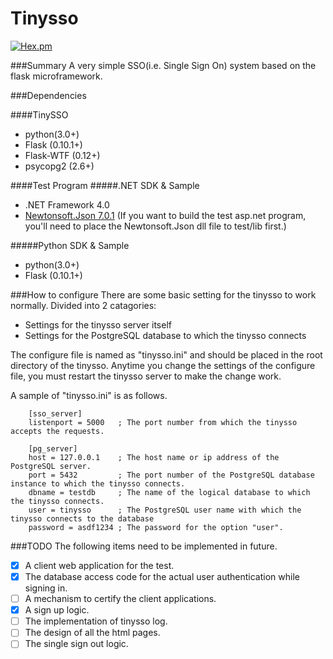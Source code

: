 Tinysso
=============
[![Hex.pm](https://img.shields.io/hexpm/l/plug.svg)](http://www.apache.org/licenses/LICENSE-2.0.html)

###Summary 
A very simple SSO(i.e. Single Sign On) system based on the flask microframework.

###Dependencies

####TinySSO
* python(3.0+)
* Flask (0.10.1+)
* Flask-WTF (0.12+)
* psycopg2 (2.6+)

####Test Program
#####.NET SDK & Sample
* .NET Framework 4.0
* [Newtonsoft.Json 7.0.1](http://www.newtonsoft.com/json)
  (If you want to build the test asp.net program, you'll need to place the Newtonsoft.Json dll file to test/lib first.)

#####Python SDK & Sample
* python(3.0+)
* Flask (0.10.1+)

###How to configure
There are some basic setting for the tinysso to work normally. 
Divided into 2 catagories:
- Settings for the tinysso server itself
- Settings for the PostgreSQL database to which the tinysso connects

The configure file is named as "tinysso.ini" and should be placed in the root directory of the tinysso.
Anytime you change the settings of the configure file, you must restart the tinysso server to make the change work.

A sample of "tinysso.ini" is as follows.
```
    [sso_server]
    listenport = 5000   ; The port number from which the tinysso accepts the requests.

    [pg_server]
    host = 127.0.0.1    ; The host name or ip address of the PostgreSQL server.
    port = 5432         ; The port number of the PostgreSQL database instance to which the tinysso connects.
    dbname = testdb     ; The name of the logical database to which the tinysso connects.
    user = tinysso      ; The PostgreSQL user name with which the tinysso connects to the database
    password = asdf1234 ; The password for the option "user".
```

###TODO
The following items need to be implemented in future.
- [x] A client web application for the test.
- [x] The database access code for the actual user authentication while signing in.
- [ ] A mechanism to certify the client applications.
- [x] A sign up logic.
- [ ] The implementation of tinysso log.
- [ ] The design of all the html pages.
- [ ] The single sign out logic.
